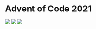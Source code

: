# Advent of Code 2021
![](https://img.shields.io/badge/stars%20⭐-14-yellow) ![](https://img.shields.io/badge/day%20📅-8-blue) ![](https://img.shields.io/badge/days%20completed-7-red)
